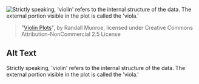 ![Strictly speaking, 'violin' refers to the internal structure of the data. The external portion visible in the plot is called the 'viola.'](https://imgs.xkcd.com/comics/violin_plots.png)
> "[Violin Plots](https://xkcd.com/1967/)", by Randall Munroe, licensed under Creative Commons Attribution-NonCommercial 2.5 License

## Alt Text
Strictly speaking, 'violin' refers to the internal structure of the data. The external portion visible in the plot is called the 'viola.'
